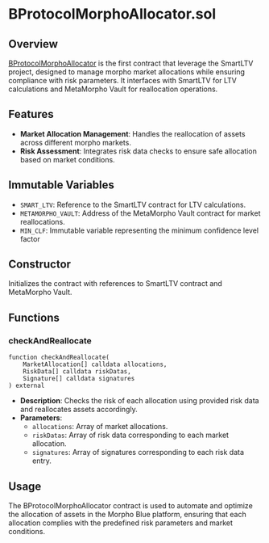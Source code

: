 # BProtocolMorphoAllocator.sol

## Overview

[BProtocolMorphoAllocator](../../src/morpho/BProtocolMorphoAllocator.sol) is the first contract that leverage the SmartLTV project, designed to manage morpho market allocations while ensuring compliance with risk parameters. It interfaces with SmartLTV for LTV calculations and MetaMorpho Vault for reallocation operations.

## Features

- **Market Allocation Management**: Handles the reallocation of assets across different morpho markets.
- **Risk Assessment**: Integrates risk data checks to ensure safe allocation based on market conditions.

## Immutable Variables

- `SMART_LTV`: Reference to the SmartLTV contract for LTV calculations.
- `METAMORPHO_VAULT`: Address of the MetaMorpho Vault contract for market reallocations.
- `MIN_CLF`: Immutable variable representing the minimum confidence level factor

## Constructor

Initializes the contract with references to SmartLTV contract and MetaMorpho Vault.

## Functions

### checkAndReallocate

```solidity
function checkAndReallocate(
    MarketAllocation[] calldata allocations,
    RiskData[] calldata riskDatas,
    Signature[] calldata signatures
) external
```

- **Description**: Checks the risk of each allocation using provided risk data and reallocates assets accordingly.
- **Parameters**:
  - `allocations`: Array of market allocations.
  - `riskDatas`: Array of risk data corresponding to each market allocation.
  - `signatures`: Array of signatures corresponding to each risk data entry.

## Usage

The BProtocolMorphoAllocator contract is used to automate and optimize the allocation of assets in the Morpho Blue platform, ensuring that each allocation complies with the predefined risk parameters and market conditions.
